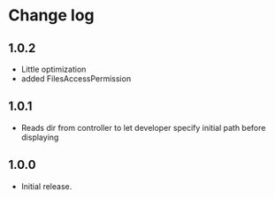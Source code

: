 # Change log

## 1.0.2

- Little optimization
- added FilesAccessPermission

## 1.0.1

- Reads dir from controller to let developer specify initial path before displaying

## 1.0.0

- Initial release.
